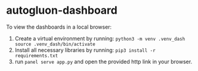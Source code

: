 # autogluon-dashboard

To view the dashboards in a local browser:
1. Create a virtual environment by running: 
`python3 -m venv .venv_dash
source .venv_dash/bin/activate`
2. Install all necessary libraries by running: `pip3 install -r requirements.txt`
3. run `panel serve app.py` and open the provided http link in your browser.
